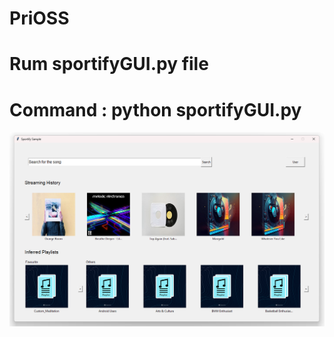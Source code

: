 # PriOSS

# Rum sportifyGUI.py file 

# Command : python sportifyGUI.py



![main_screen1](https://github.com/arjanoop/PriOSS/blob/master/screenshot/main_screen1.png)
